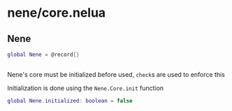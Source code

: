 # nene/core.nelua
## Nene

```lua
global Nene = @record{}
```

## 
Nene's core must be initialized before used, `check`s are used to enforce this 
 
Initialization is done using the `Nene.Core.init` function
```lua
global Nene.initialized: boolean = false
```
